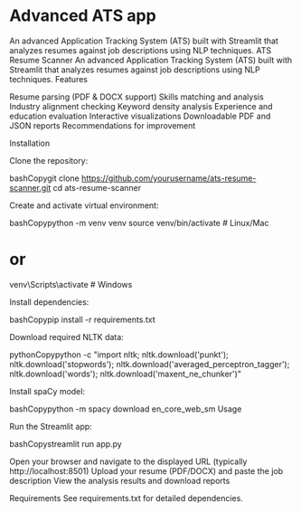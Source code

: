 # Advanced ATS app

An advanced Application Tracking System (ATS) built with Streamlit that analyzes resumes against job descriptions using NLP techniques.
ATS Resume Scanner
An advanced Application Tracking System (ATS) built with Streamlit that analyzes resumes against job descriptions using NLP techniques.
Features

Resume parsing (PDF & DOCX support)
Skills matching and analysis
Industry alignment checking
Keyword density analysis
Experience and education evaluation
Interactive visualizations
Downloadable PDF and JSON reports
Recommendations for improvement

Installation

Clone the repository:

bashCopygit clone https://github.com/yourusername/ats-resume-scanner.git
cd ats-resume-scanner

Create and activate virtual environment:

bashCopypython -m venv venv
source venv/bin/activate # Linux/Mac

# or

venv\Scripts\activate # Windows

Install dependencies:

bashCopypip install -r requirements.txt

Download required NLTK data:

pythonCopypython -c "import nltk; nltk.download('punkt'); nltk.download('stopwords'); nltk.download('averaged_perceptron_tagger'); nltk.download('words'); nltk.download('maxent_ne_chunker')"

Install spaCy model:

bashCopypython -m spacy download en_core_web_sm
Usage

Run the Streamlit app:

bashCopystreamlit run app.py

Open your browser and navigate to the displayed URL (typically http://localhost:8501)
Upload your resume (PDF/DOCX) and paste the job description
View the analysis results and download reports

Requirements
See requirements.txt for detailed dependencies.
